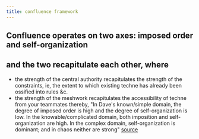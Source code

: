 ```yaml
---
title: confluence framework
---
```


## Confluence operates on two axes: imposed order and self-organization
## and the two recapitulate each other, where 
- the strength of the central authority recapitulates the strength of the constraints, ie, the extent to which existing techne has already been ossified into rules &c.
- the strength of the meshwork recapitulates the accessibility of techne from your teammates
thereby, "In Dave's known/simple domain, the degree of imposed order is high and the degree of self-organization is low. In the knowable/complicated domain, both imposition and self-organization are high. In the complex domain, self-organization is dominant; and in chaos neither are strong" [source](http://www.storycoloredglasses.com/2010/06/confluence.html)
##
